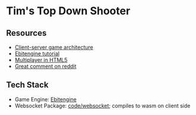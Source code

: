 # Tim's Top Down Shooter

## Resources
- [Client-server game architecture](https://www.gabrielgambetta.com/client-server-game-architecture.html)
- [Ebitengine tutorial](https://threedots.tech/post/making-games-in-go/)
- [Multiplayer in HTML5](http://buildnewgames.com/real-time-multiplayer/)
- [Great comment on reddit](https://www.reddit.com/r/gamedev/comments/29589b/comment/cihlh2h/?utm_source=share&utm_medium=web3x&utm_name=web3xcss&utm_term=1&utm_content=share_button)

## Tech Stack
- Game Engine: [Ebitengine](https://ebitengine.org)
- Websocket Package: [code/websocket](https://github.com/coder/websocket); compiles to wasm on client side
